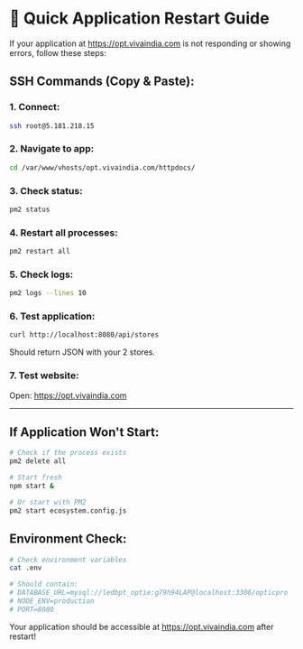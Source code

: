 # 🔄 Quick Application Restart Guide

If your application at https://opt.vivaindia.com is not responding or showing errors, follow these steps:

## SSH Commands (Copy & Paste):

### 1. Connect:
```bash
ssh root@5.181.218.15
```

### 2. Navigate to app:
```bash
cd /var/www/vhosts/opt.vivaindia.com/httpdocs/
```

### 3. Check status:
```bash
pm2 status
```

### 4. Restart all processes:
```bash
pm2 restart all
```

### 5. Check logs:
```bash
pm2 logs --lines 10
```

### 6. Test application:
```bash
curl http://localhost:8080/api/stores
```

Should return JSON with your 2 stores.

### 7. Test website:
Open: https://opt.vivaindia.com

---

## If Application Won't Start:
```bash
# Check if the process exists
pm2 delete all

# Start fresh
npm start &

# Or start with PM2
pm2 start ecosystem.config.js
```

## Environment Check:
```bash
# Check environment variables
cat .env

# Should contain:
# DATABASE_URL=mysql://ledbpt_optie:g79h94LAP@localhost:3306/opticpro
# NODE_ENV=production
# PORT=8080
```

Your application should be accessible at https://opt.vivaindia.com after restart!